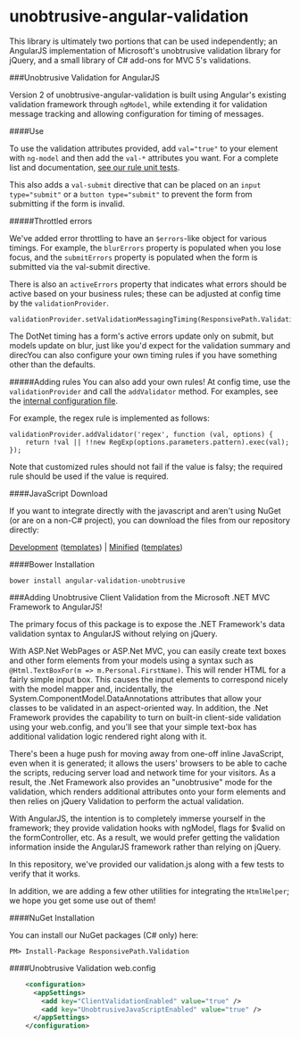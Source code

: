 unobtrusive-angular-validation
==============================

This library is ultimately two portions that can be used independently; an AngularJS implementation of Microsoft's unobtrusive validation library for jQuery, and a small library of C# add-ons for MVC 5's validations.

###Unobtrusive Validation for AngularJS

Version 2 of unobtrusive-angular-validation is built using Angular's existing validation framework through `ngModel`, while extending it for validation message tracking and allowing configuration for timing of messages.

####Use

To use the validation attributes provided, add `val="true"` to your element with `ng-model` and then add the `val-*` attributes you want. For a complete list and documentation, [see our rule unit tests](ResponsivePath.Validation.Scripts/Assets/TestScripts/Validators).

This also adds a `val-submit` directive that can be placed on an `input type="submit"` or a `button type="submit"` to prevent the form from submitting if the form is invalid.

#####Throttled errors

We've added error throttling to have an `$errors`-like object for various timings.  For example, the `blurErrors` property is populated when you lose focus, and the `submitErrors` property is populated when the form is submitted via the val-submit directive.

There is also an `activeErrors` property that indicates what errors should be active based on your business rules; these can be adjusted at config time by the `validationProvider`.

    validationProvider.setValidationMessagingTiming(ResponsivePath.Validation.Unobtrusive.ValidationTiming.DotNet);

The DotNet timing has a form's active errors update only on submit, but models update on blur, just like you'd expect for the validation summary and direcYou can also configure your own timing rules if you have something other than the defaults.

#####Adding rules
You can also add your own rules!  At config time, use the `validationProvider` and call the `addValidator` method. For examples, see the [internal configuration file](ResponsivePath.Validation.Scripts/Assets/Scripts/zConfiguration.ts).

For example, the regex rule is implemented as follows:

    validationProvider.addValidator('regex', function (val, options) {
        return !val || !!new RegExp(options.parameters.pattern).exec(val);
    });

Note that customized rules should not fail if the value is falsy; the required rule should be used if the value is required.

####JavaScript Download

If you want to integrate directly with the javascript and aren't using NuGet (or are on a non-C# project), you can download the files from our repository directly:

[Development](js/angular.unobtrusive.validation.js)
([templates](js/angular.unobtrusive.validation.tpls.js))
| 
[Minified](js/angular.unobtrusive.validation.min.js)
([templates](js/angular.unobtrusive.validation.tpls.min.js))

####Bower Installation
```
bower install angular-validation-unobtrusive
```


###Adding Unobtrusive Client Validation from the Microsoft .NET MVC Framework to AngularJS!

The primary focus of this package is to expose the .NET Framework's data validation syntax to AngularJS without relying on jQuery.

With ASP.Net WebPages or ASP.Net MVC, you can easily create text boxes and other form elements from your models using a syntax such as `@Html.TextBoxFor(m => m.Personal.FirstName)`.  This will render HTML for a fairly simple input box.  This causes the input elements to correspond nicely with the model mapper and, incidentally, the System.ComponentModel.DataAnnotations attributes that allow your classes to be validated in an aspect-oriented way.  In addition, the .Net Framework provides the capability to turn on built-in client-side validation using your web.config, and you'll see that your simple text-box has additional validation logic rendered right along with it.

There's been a huge push for moving away from one-off inline JavaScript, even when it is generated; it allows the users' browsers to be able to cache the scripts, reducing server load and network time for your visitors. As a result, the .Net Framework also provides an "unobtrusive" mode for the validation, which renders additional attributes onto your form elements and then relies on jQuery Validation to perform the actual validation.

With AngularJS, the intention is to completely immerse yourself in the framework; they provide validation hooks with ngModel, flags for $valid on the formController, etc. As a result, we would prefer getting the validation information inside the AngularJS framework rather than relying on jQuery.

In this repository, we've provided our validation.js along with a few tests to verify that it works.

In addition, we are adding a few other utilities for integrating the `HtmlHelper`; we hope you get some use out of them!

####NuGet Installation

You can install our NuGet packages (C# only) here:

```
PM> Install-Package ResponsivePath.Validation
```

####Unobtrusive Validation web.config

```xml
    <configuration>
      <appSettings>
        <add key="ClientValidationEnabled" value="true" />
        <add key="UnobtrusiveJavaScriptEnabled" value="true" />    
      </appSettings>
    </configuration>
```
